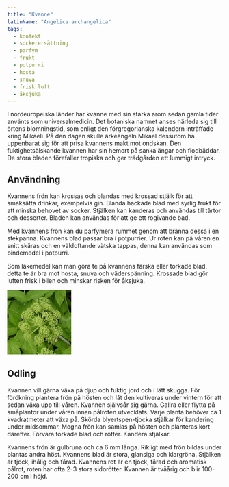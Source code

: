 ```yaml
---
title: "Kvanne"
latinName: "Angelica archangelica"
tags:
  - konfekt
  - sockerersättning
  - parfym
  - frukt
  - potpurri
  - hosta
  - snuva
  - frisk luft
  - åksjuka
---
```


I nordeuropeiska länder har kvanne med sin starka arom sedan gamla tider använts som universalmedicin. Det botaniska namnet anses härleda sig till örtens blomningstid, som enligt den förgregorianska kalendern inträffade kring Mikaeli. På den dagen skulle ärkeängeln Mikael dessutom ha uppenbarat sig för att prisa kvannens makt mot ondskan. Den fuktighetsälskande kvannen har sin hemort på sanka ängar och flodbäddar. De stora bladen förefaller tropiska och ger trädgården ett lummigt intryck.

## Användning

Kvannens frön kan krossas och blandas med krossad stjälk för att smaksätta drinkar, exempelvis gin. Blanda hackade blad med syrlig frukt för att minska behovet av socker. Stjälken kan kanderas och användas till tårtor och desserter. Bladen kan användas för att ge ett rogivande bad.

Med kvannens frön kan du parfymera rummet genom att bränna dessa i en stekpanna. Kvannens blad passar bra i potpurrier. Ur roten kan på våren en snitt skäras och en väldoftande vätska tappas, denna kan användas som bindemedel i potpurri.

Som läkemedel kan man göra te på kvannens färska eller torkade blad, detta te är bra mot hosta, snuva och väderspänning. Krossade blad gör luften frisk i bilen och minskar risken för åksjuka.

![](/static/img/angelica-archangelica-2.jpg)

## Odling

Kvannen vill gärna växa på djup och fuktig jord och i lätt skugga. För förökning plantera frön på hösten och låt den kultiveras under vintern för att sedan växa upp till våren. Kvannen självsår sig gärna. Gallra eller flytta på småplantor under våren innan pålroten utvecklats. Varje planta behöver ca 1 kvadratmeter att växa på. Skörda blyertspen-tjocka stjälkar för kandering under midsommar. Mogna frön kan samlas på hösten och planteras kort därefter. Förvara torkade blad och rötter. Kandera stjälkar.

Kvannens frön är gulbruna och ca 6 mm långa. Rikligt med frön bildas under plantas andra höst. Kvannens blad är stora, glansiga och klargröna. Stjälken är tjock, ihålig och fårad. Kvannens rot är en tjock, fårad och aromatisk pålrot, roten har ofta 2-3 stora sidorötter. Kvannen är tvåårig och blir 100-200 cm i höjd.
